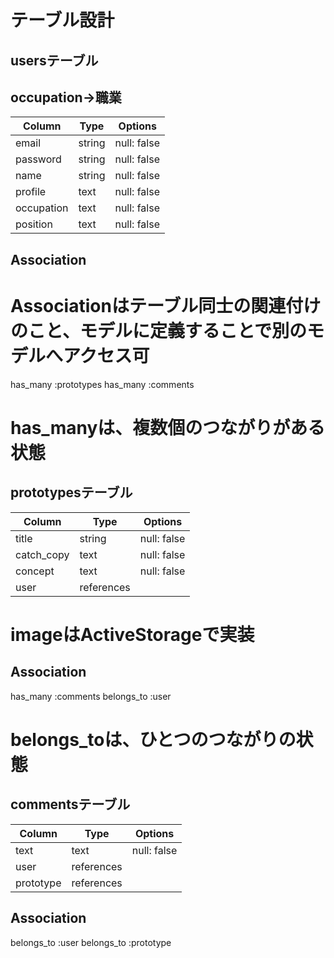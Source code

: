 # テーブル設計



## usersテーブル
## occupation→職業
| Column     | Type   | Options     |
| ---------- | ------ | ----------- |
| email      | string | null: false |
| password   | string | null: false |
| name       | string | null: false |
| profile    | text   | null: false |
| occupation | text   | null: false |
| position   | text   | null: false |

## Association
   # Associationはテーブル同士の関連付けのこと、モデルに定義することで別のモデルへアクセス可

has_many :prototypes
has_many :comments
   # has_manyは、複数個のつながりがある状態

## prototypesテーブル

| Column     | Type       | Options     |
| ---------- | ---------- | ----------- |
| title      | string     | null: false |
| catch_copy | text       | null: false |
| concept    | text       | null: false |
| user       | references |             |

# imageはActiveStorageで実装

## Association
has_many :comments
belongs_to :user
 # belongs_toは、ひとつのつながりの状態

## commentsテーブル
| Column    | Type       | Options     |
| --------- | ---------- | ----------- |
|text       | text       | null: false |
| user      | references |             |
| prototype | references |             |

## Association
belongs_to :user
belongs_to :prototype